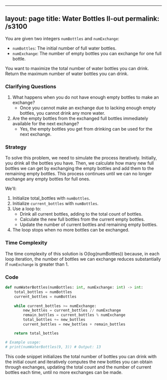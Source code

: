 
---
layout: page
title:  Water Bottles II-out
permalink: /s3100
---
You are given two integers `numBottles` and `numExchange`:

- `numBottles`: The initial number of full water bottles.
- `numExchange`: The number of empty bottles you can exchange for one full bottle.

You want to maximize the total number of water bottles you can drink. Return the maximum number of water bottles you can drink.

### Clarifying Questions
1. What happens when you do not have enough empty bottles to make an exchange?
   - Once you cannot make an exchange due to lacking enough empty bottles, you cannot drink any more water.
2. Are the empty bottles from the exchanged full bottles immediately available for the next exchange?
   - Yes, the empty bottles you get from drinking can be used for the next exchange.

### Strategy
To solve this problem, we need to simulate the process iteratively. Initially, you drink all the bottles you have. Then, we calculate how many new full bottles we can get by exchanging the empty bottles and add them to the remaining empty bottles. This process continues until we can no longer exchange any empty bottles for full ones.

We'll:
1. Initialize total_bottles with `numBottles`.
2. Initialize `current_bottles` with `numBottles`.
3. Use a loop to:
   - Drink all current bottles, adding to the total count of bottles.
   - Calculate the new full bottles from the current empty bottles.
   - Update the number of current bottles and remaining empty bottles.
4. The loop stops when no more bottles can be exchanged.

### Time Complexity
The time complexity of this solution is O(log(numBottles)) because, in each loop iteration, the number of bottles we can exchange reduces substantially if `numExchange` is greater than 1.

### Code
```python
def numWaterBottles(numBottles: int, numExchange: int) -> int:
    total_bottles = numBottles
    current_bottles = numBottles
    
    while current_bottles >= numExchange:
        new_bottles = current_bottles // numExchange
        remain_bottles = current_bottles % numExchange
        total_bottles += new_bottles
        current_bottles = new_bottles + remain_bottles

    return total_bottles

# Example usage:
# print(numWaterBottles(9, 3)) # Output: 13
```

This code snippet initializes the total number of bottles you can drink with the initial count and iteratively computes the new bottles you can obtain through exchanges, updating the total count and the number of current bottles each time, until no more exchanges can be made.